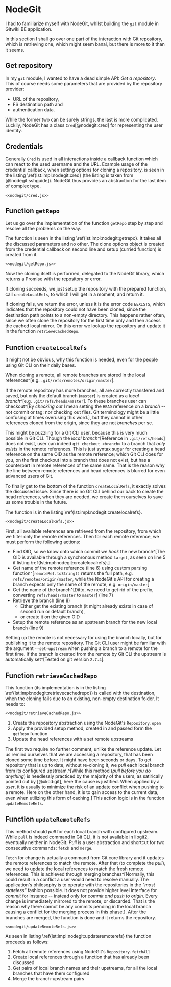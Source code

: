 # NodeGit

I had to familiarize myself with NodeGit, whilst building the `git` module in Gitwiki BE application.

In this section I shall go over one part of the interaction with Git repository, which is retrieving one,
which might seem banal, but there is more to it than it seems.

## Get repository

In my `git` module, I wanted to have a dead simple API: _Get a repository_.
This of course needs some parameters that are provided by the repository provider:

- URL of the repository,
- FS destination path and
- authentication data.

While the former two can be surely strings, the last is more complicated.
Luckily, NodeGit has a class `Cred`[@nodegit:cred] for representing the user identity.

## Credentials

Generally `Cred` is used in all interactions inside a callback function which can react to the used username and the URL.
Example usage  of the credential callback, when setting options for cloning a repository, is seen in the listing \ref{lst:impl:nodegit:cred} (the listing is taken from [@nodegit:sshguide]).
NodeGit thus provides an abstraction for the last item of complex type.

```{language=js caption="Implementation: NodeGit -- Credentials callback" label="lst:impl:nodegit:cred"}
<<nodegit/cred.js>>
```

## Function `getRepo`

Let us go over the implementation of the function `getRepo` step by step and resolve all the problems on the way.

The function is seen in the listing \ref{lst:impl:nodegit:getrepo}.
It takes all the discussed parameters and no other.
The clone options object is created from the credential callback on second line and setup (curried function) is created from it.

```{language=js caption="Implementation: NodeGit -- Getting a repository" label="lst:impl:nodegit:getrepo"}
<<nodegit/getRepo.js>>
```

Now the cloning itself is performed, delegated to the NodeGit library, which returns a Promise with the repository or error.

If cloning succeeds, we just setup the repository with the prepared function, call `createLocalRefs`, to which I will get in a moment, and return it.

If cloning fails, we return the error, unless it is the error code `EEXISTS`, which indicates that the repository could not have been cloned, since the destination path points to a non-empty directory.
This happens rather often, since we often clone the repository for the first time only and then access the cached local mirror.
On this error we lookup the repository and update it in the function `retrieveCachedRepo`.


## Function `createLocalRefs`

It might not be obvious, why this function is needed, even for the people using Git CLI on their daily bases.

When cloning a remote, all remote branches are stored in the local references^[e.g. `.git/refs/remotes/origin/master`].

If the remote repository has more branches, all are correctly transfered and saved, but only the default branch (`master`) is created as a _local branch_^[e.g. `.git/refs/heads/master`].
To these branches user can checkout^[By _checking out_ I mean setting the `HEAD` reference on a _branch_ -- not commit or tag; nor checking out files. Git terminology might be a little confusing at times overusing this word.], but they cannot in other references cloned from the origin, since they are not _branches_ per se.

This might be puzzling for a Git CLI user, because this is very much possible in Git CLI.
Though the _local branch_^[Reference in `.git/refs/heads`] does not exist, user can indeed `git checkout <branch>` to a branch that _only exists_ in the remote references.
This is just syntax sugar for creating a head reference on the same OID as the remote reference; which Git CLI does for you, on the first checkout into a branch that does not exist, but has a counterpart in remote references of the same name.
That is the reason why the line between remote references and head references is blurred for even advanced users of Git.

To finally get to the bottom of the function `createLocalRefs`, it exactly solves the discussed issue.
Since there is no Git CLI behind our back to create the head references, when they are needed, we create them ourselves to save us some trouble in the future.

The function is in the listing \ref{lst:impl:nodegit:createlocalrefs}.

```{language=js caption="Implementation: NodeGit -- Create local references" label="lst:impl:nodegit:createlocalrefs"}
<<nodegit/createLocalRefs.js>>
```

First, all available references are retrieved from the repository, from which we filter only the remote references.
Then for each remote reference, we must perform the following actions:

- Find OID, so we know onto which commit we _hook_ the new branch^[The OID is available through a synchronous method `target`, as seen on line 5 if listing \ref{lst:impl:nodegit:createlocalrefs}.]
- Get name of the remote reference (line 6) using custom parsing function^[`remoteRef.toString()` returns the full path, e.g. `refs/remotes/origin/master`, while the NodeGit's API for creating a branch expects only the name of the remote, e.g. `origin/master`]
- Get the name of the branch^[Ditto, we need to get rid of the prefix, converting `refs/heads/master` to `master`] (line 7)
- Retrieve the branch (line 8)
    - Either get the existing branch (it might already exists in case of second run or default branch),
    - or create it on the given OID
- Setup the remote reference as an upstream branch for the new local branch (line 9)

Setting up the remote is not necessary for using the branch locally, but for publishing it to the remote repository.
The Git CLI user might be familiar with the argument `--set-upstream` when pushing a branch to a remote for the first time.
If the branch is created from the remote by Git CLI the upstream is automatically set^[Tested on git version `2.7.4`].


## Function `retrieveCachedRepo`

This function (its implementation is in the listing \ref{lst:impl:nodegit:retrievecachedrepo}) is called with the destination, when the cloning fails due to an existing, non-empty destination folder.
It needs to:

```{language=js caption="Implementation: NodeGit -- Retrieve cached repository" label="lst:impl:nodegit:retrievecachedrepo"}
<<nodegit/retrieveCachedRepo.js>>
```

1. Create the repository abstraction using the NodeGit's `Repository.open`
2. Apply the provided setup method, created in and passed form the `getRepo` function
3. Update the head references with a set remote upstreams

The first two require no further comment, unlike the reference update.
Let us remind ourselves that we are accessing a repository, that has been cloned some time before.
It might have been seconds or days.
To get repository that is up to date, without re-cloning it, we _pull_ each local branch from its configured upstream.^[While this method (_pull before you do anything_) is heedlessly practiced by the majority of the users, as satirically pointed out by [@xkcd:git], here the cause is justified. When applied by a _user_, it is usually to minimize the risk of an update conflict when pushing to a remote. Here on the other hand, it is to gain access to the current data, even when utilizing this form of caching.]
This action logic is in the function `updateRemoteRefs`.

## Function `updateRemoteRefs`

This method should _pull_ for each local branch with configured upstream.
While `pull` is indeed command in Git CLI, it is not available in libgit2, eventually neither in NodeGit.
_Pull_ is a user abstraction and shortcut for two consecutive commands: `fetch` and `merge`.

`Fetch` for change is actually a command from Git core library and it updates the remote references to match the remote.
After that (to complete the *pull*), we need to update the local references to match the fresh remote references.
This is achieved through merging branches^[Normally, this could result in a conflict a user would need to resolve manually. The application's philosophy is to operate with the repositories in the _"most stateless"_ fashion possible. It does not provide higher level interface for _commit_ for instance -- instead only for _commit and push to origin_. Every change is immediately mirrored to the remote, or discarded. That is the reason why there cannot be any commits pending in the local branch causing a conflict for the merging process in this phase.].
After the branches are merged, the function is done and it returns the repository.

```{language=js caption="Implementation: NodeGit -- Update branches with remote upstreams" label="lst:impl:nodegit:updateremoterefs"}
<<nodegit/updateRemoteRefs.js>>
```

As seen in listing \ref{lst:impl:nodegit:updateremoterefs} the function proceeds as follows:

1. Fetch all remote references using NodeGit's `Repository.fetchAll`
2. Create local references through a function that has already been discussed
3. Get pairs of local branch names and their upstreams, for all the local branches that have them configured
4. Merge the branch-upstream pairs

